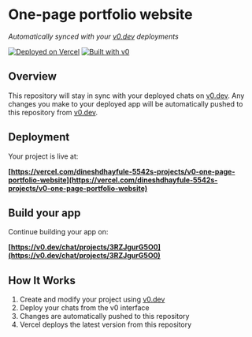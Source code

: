# One-page portfolio website

*Automatically synced with your [v0.dev](https://v0.dev) deployments*

[![Deployed on Vercel](https://img.shields.io/badge/Deployed%20on-Vercel-black?style=for-the-badge&logo=vercel)](https://vercel.com/dineshdhayfule-5542s-projects/v0-one-page-portfolio-website)
[![Built with v0](https://img.shields.io/badge/Built%20with-v0.dev-black?style=for-the-badge)](https://v0.dev/chat/projects/3RZJgurG5O0)

## Overview

This repository will stay in sync with your deployed chats on [v0.dev](https://v0.dev).
Any changes you make to your deployed app will be automatically pushed to this repository from [v0.dev](https://v0.dev).

## Deployment

Your project is live at:

**[https://vercel.com/dineshdhayfule-5542s-projects/v0-one-page-portfolio-website](https://vercel.com/dineshdhayfule-5542s-projects/v0-one-page-portfolio-website)**

## Build your app

Continue building your app on:

**[https://v0.dev/chat/projects/3RZJgurG5O0](https://v0.dev/chat/projects/3RZJgurG5O0)**

## How It Works

1. Create and modify your project using [v0.dev](https://v0.dev)
2. Deploy your chats from the v0 interface
3. Changes are automatically pushed to this repository
4. Vercel deploys the latest version from this repository
